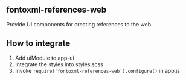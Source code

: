 fontoxml-references-web
------------------

Provide UI components for creating references to the web.

## How to integrate

1. Add uiModule to app-ui
1. Integrate the styles into styles.scss
1. Invoke ```require('fontoxml-references-web').configure()``` in app.js
